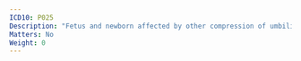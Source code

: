 ```yaml
---
ICD10: P025
Description: "Fetus and newborn affected by other compression of umbilical cord"
Matters: No
Weight: 0
---
```


